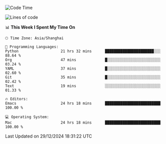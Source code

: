 <!--START_SECTION:waka-->
![Code Time](http://img.shields.io/badge/Code%20Time-2%2C421%20hrs%2041%20mins-blue)

![Lines of code](https://img.shields.io/badge/From%20Hello%20World%20I%27ve%20Written-309.9%20thousand%20lines%20of%20code-blue)

📊 **This Week I Spent My Time On** 

```text
🕑︎ Time Zone: Asia/Shanghai

💬 Programming Languages: 
Python                   21 hrs 32 mins      ██████████████████████░░░   88.64 % 
Org                      47 mins             █░░░░░░░░░░░░░░░░░░░░░░░░   03.24 % 
YAML                     37 mins             █░░░░░░░░░░░░░░░░░░░░░░░░   02.60 % 
Git                      35 mins             █░░░░░░░░░░░░░░░░░░░░░░░░   02.42 % 
Text                     19 mins             ░░░░░░░░░░░░░░░░░░░░░░░░░   01.33 % 

🔥 Editors: 
Emacs                    24 hrs 18 mins      █████████████████████████   100.00 % 

💻 Operating System: 
Mac                      24 hrs 18 mins      █████████████████████████   100.00 % 
```


 Last Updated on 29/12/2024 18:31:22 UTC
<!--END_SECTION:waka-->
